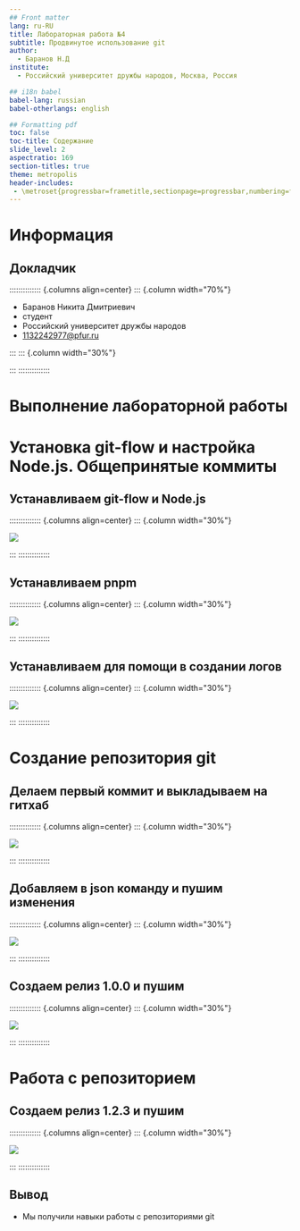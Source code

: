 ```yaml
---
## Front matter
lang: ru-RU
title: Лабораторная работа №4
subtitle: Продвинутое использование git
author:
  - Баранов Н.Д
institute:
  - Российский университет дружбы народов, Москва, Россия

## i18n babel
babel-lang: russian
babel-otherlangs: english

## Formatting pdf
toc: false
toc-title: Содержание
slide_level: 2
aspectratio: 169
section-titles: true
theme: metropolis
header-includes:
 - \metroset{progressbar=frametitle,sectionpage=progressbar,numbering=fraction}
---
```


# Информация

## Докладчик

:::::::::::::: {.columns align=center}
::: {.column width="70%"}

  * Баранов Никита Дмитриевич
  * студент
  * Российский университет дружбы народов
  * [1132242977@pfur.ru](mailto:1132242977@pfur.ru)
  
:::
::: {.column width="30%"}

:::
::::::::::::::

# Выполнение лабораторной работы

# Установка git-flow и настройка Node.js. Общепринятые коммиты

## Устанавливаем git-flow и Node.js

:::::::::::::: {.columns align=center}
::: {.column width="30%"}

![](image/1.png)

:::
::::::::::::::

## Устанавливаем pnpm

:::::::::::::: {.columns align=center}
::: {.column width="30%"}

![](image/2.png)

:::
::::::::::::::


## Устанавливаем для помощи в создании логов

:::::::::::::: {.columns align=center}
::: {.column width="30%"}

![](image/3.png)

:::
::::::::::::::

# Создание репозитория git

## Делаем первый коммит и выкладываем на гитхаб

:::::::::::::: {.columns align=center}
::: {.column width="30%"}

![](image/4.png)

:::
::::::::::::::

## Добавляем в json команду и пушим изменения

:::::::::::::: {.columns align=center}
::: {.column width="30%"}

![](image/5.png)

:::
::::::::::::::

## Создаем релиз 1.0.0 и пушим

:::::::::::::: {.columns align=center}
::: {.column width="30%"}

![](image/6.png)

:::
::::::::::::::

# Работа с репозиторием

## Создаем релиз 1.2.3 и пушим

:::::::::::::: {.columns align=center}
::: {.column width="30%"}

![](image/7.png)

:::
::::::::::::::

## Вывод

- Мы получили навыки работы с репозиториями git
